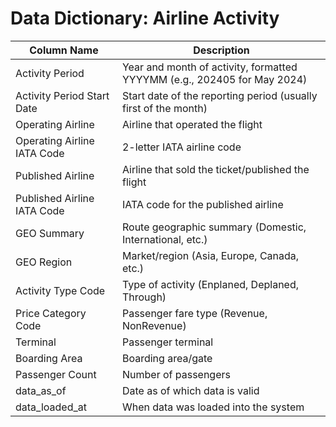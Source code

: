 # Data Dictionary: Airline Activity

| Column Name                  | Description                                                                                  |
|------------------------------|----------------------------------------------------------------------------------------------|
| Activity Period              | Year and month of activity, formatted YYYYMM (e.g., 202405 for May 2024)                     |
| Activity Period Start Date   | Start date of the reporting period (usually first of the month)                              |
| Operating Airline            | Airline that operated the flight                                                             |
| Operating Airline IATA Code  | 2-letter IATA airline code                                                                  |
| Published Airline            | Airline that sold the ticket/published the flight                                            |
| Published Airline IATA Code  | IATA code for the published airline                                                          |
| GEO Summary                  | Route geographic summary (Domestic, International, etc.)                                     |
| GEO Region                   | Market/region (Asia, Europe, Canada, etc.)                                                  |
| Activity Type Code           | Type of activity (Enplaned, Deplaned, Through)                                              |
| Price Category Code          | Passenger fare type (Revenue, NonRevenue)                                                   |
| Terminal                     | Passenger terminal                                                                          |
| Boarding Area                | Boarding area/gate                                                                           |
| Passenger Count              | Number of passengers                                                                         |
| data_as_of                   | Date as of which data is valid                                                              |
| data_loaded_at               | When data was loaded into the system                                                        |
